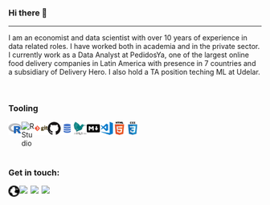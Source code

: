 ### Hi there 👋  

---

I am an economist and data scientist with over 10 years of experience in data related roles. I have worked both in academia and in the private sector. I currently work as a Data Analyst at PedidosYa, one of the largest online food delivery companies in Latin America with presence in 7 countries and a subsidiary of Delivery Hero. I also hold a TA position teching ML at Udelar.

<br />

### Tooling

<img align="left" alt="R" width="26px" src="https://raw.githubusercontent.com/github/explore/80688e429a7d4ef2fca1e82350fe8e3517d3494d/topics/r/r.png" />
<img align="left" alt="RStudio" width="26px" src="https://avatars0.githubusercontent.com/u/513560?s=200&v=4" />
<img align="left" alt="Git" width="26px" src="https://raw.githubusercontent.com/github/explore/80688e429a7d4ef2fca1e82350fe8e3517d3494d/topics/git/git.png" />
<img align="left" alt="GitHub" width="26px" src="https://raw.githubusercontent.com/github/explore/78df643247d429f6cc873026c0622819ad797942/topics/github/github.png" />
<img align="left" alt="SQL" width="26px" src="https://raw.githubusercontent.com/github/explore/80688e429a7d4ef2fca1e82350fe8e3517d3494d/topics/sql/sql.png" />
<img align="left" alt="LaTeX" width="26px" src="https://raw.githubusercontent.com/github/explore/80688e429a7d4ef2fca1e82350fe8e3517d3494d/topics/latex/latex.png" />
<img align="left" alt="Markdown" width="26px" src="https://raw.githubusercontent.com/github/explore/80688e429a7d4ef2fca1e82350fe8e3517d3494d/topics/markdown/markdown.png" />
<img align="left" alt="Visual Studio Code" width="26px" src="https://raw.githubusercontent.com/github/explore/80688e429a7d4ef2fca1e82350fe8e3517d3494d/topics/visual-studio-code/visual-studio-code.png" />
<img align="left" alt="HTML" width="26px" src="https://raw.githubusercontent.com/github/explore/80688e429a7d4ef2fca1e82350fe8e3517d3494d/topics/html/html.png" />
<img align="left" alt="CSS" width="26px" src="https://raw.githubusercontent.com/github/explore/80688e429a7d4ef2fca1e82350fe8e3517d3494d/topics/css/css.png" />

<br />
<br />
<br />

<!--
<a href="https://github.com/daczarne/daczarne">
  <img align="center" src="https://github-readme-stats.vercel.app/api?username=daczarne&hide=stars,prs&count_private=true&show_icons=true&theme=radical&include_all_commits=true&custom_title=GitHub%20Stats" />
</a>
<a href="https://github.com/daczarne/daczarne">
  <img align="center" src="https://github-readme-stats.vercel.app/api/top-langs/?username=daczarne&langs_count=10&layout=compact&theme=radical" />
</a>
-->

<br />

### Get in touch:

<a href="https://danielczarnievicz.netlify.app/portfolio" fill="fe7a16" >
  <img align="left" width="22px" src="https://raw.githubusercontent.com/iconic/open-iconic/master/svg/globe.svg" />
</a>
<a href="https://twitter.com/daczarne" >
  <img align="left" width="22px" src="https://cdn.jsdelivr.net/npm/simple-icons@v3/icons/twitter.svg" />
</a>
<a href="https://www.linkedin.com/in/danielczarnievicz/" >
  <img align="left" width="22px" src="https://cdn.jsdelivr.net/npm/simple-icons@v3/icons/linkedin.svg" />
</a>
<a href="https://stackoverflow.com/users/5908830/daniel" >
  <img align="left" width="22px" src="https://cdn.jsdelivr.net/npm/simple-icons@v3/icons/stackoverflow.svg" style="color:FE7A16" />
</a>  
